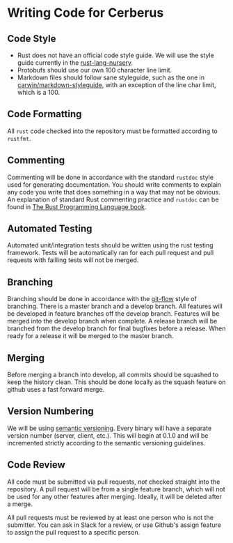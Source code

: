 Writing Code for Cerberus
=========================

## Code Style ##

- Rust does not have an official code style guide. We will use the style guide currently in the
  [rust-lang-nursery](https://github.com/rust-lang-nursery/fmt-rfcs/blob/master/guide/guide.md).
- Protobufs should use our own 100 character line limit.
- Markdown files should follow sane styleguide, such as the one in [carwin/markdown-styleguide](https://github.com/carwin/markdown-styleguide),
  with an exception of the line char limit, which is a 100.

## Code Formatting ##

All `rust` code checked into the repository must be formatted according to `rustfmt`.

## Commenting ##

Commenting will be done in accordance with the standard `rustdoc` style used for generating
documentation. You should write comments to explain any code you write that does something in a
way that may not be obvious. An explanation of standard Rust commenting practice and `rustdoc` can
be found in [The Rust Programming Language book](https://doc.rust-lang.org/book/first-edition/documentation.html).

## Automated Testing ##

Automated unit/integration tests should be written using the rust testing framework. Tests will be
automatically ran for each pull request and pull requests with failling tests will not be merged.

## Branching ##

Branching should be done in accordance with the [git-flow](http://nvie.com/posts/a-successful-git-branching-model/)
style of branching. There is a master branch and a develop branch. All features will be developed
in feature branches off the develop branch. Features will be merged into the develop branch when
complete. A release branch will be branched from the develop branch for final bugfixes before
a release. When ready for a release it will be merged to the master branch.

## Merging ##

Before merging a branch into develop, all commits should be squashed to keep the history clean.
This should be done locally as the squash feature on github uses a fast forward merge.

## Version Numbering ##

We will be using [semantic versioning](http://semver.org/). Every binary will have a separate
version number (server, client, etc.). This will begin at 0.1.0 and will be incremented strictly
according to the semantic versioning guidelines.

## Code Review ##

All code must be submitted via pull requests, *not* checked straight into the repository. A pull
request will be from a single feature branch, which will not be used for any other features after
merging. Ideally, it will be deleted after a merge.

All pull requests must be reviewed by at least one person who is not the submitter. You can ask
in Slack for a review, or use Github's assign feature to assign the pull request to a specific
person.
